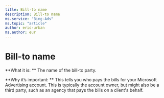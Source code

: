 ```yaml
---
title: Bill-to name
description: Bill-to name
ms.service: "Bing-Ads"
ms.topic: "article"
author: eric-urban
ms.author: eur
---
```


# Bill-to name

**What it is: **    The name of the bill-to party.

**Why it’s important: **    This tells you who pays the bills for your Microsoft Advertising account. This is typically the account owner, but might also be a third party, such as an agency that pays the bills on a client's behalf.


